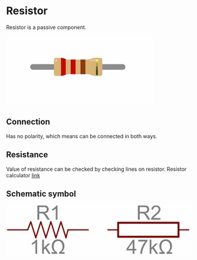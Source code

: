 # Resistor
Resistor is a passive component.

![resistor](/assets/resistor.jpg)

## Connection
Has no polarity, which means can be connected in both ways.

## Resistance
Value of resistance can be checked by checking lines on resistor. Resistor calculator [link](https://www.calculator.net/resistor-calculator.html)

 ## Schematic symbol

 ![resistor symbol](/assets/resistor-scheme.jpg)
